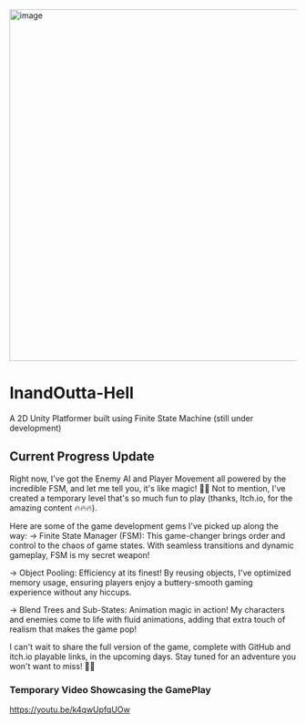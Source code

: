 <img width="617" alt="image" src="https://github.com/manhiem/InandOutta-Hell/assets/59243227/9be0ec7e-d4ff-49b4-a8a3-a406a25af0a3">

# InandOutta-Hell
A 2D Unity Platformer built using Finite State Machine (still under development)

## Current Progress Update
Right now, I've got the Enemy AI and Player Movement all powered by the incredible FSM, and let me tell you, it's like magic! 🧙‍♂️ Not to mention, I've created a temporary 
level that's so much fun to play (thanks, Itch.io, for the amazing content 🔥🔥🔥).

Here are some of the game development gems I've picked up along the way:
-> Finite State Manager (FSM): This game-changer brings order and control to the chaos of game states. With seamless transitions and dynamic gameplay, FSM is my secret weapon!

-> Object Pooling: Efficiency at its finest! By reusing objects, I've optimized memory usage, ensuring players enjoy a buttery-smooth gaming experience without any hiccups.

-> Blend Trees and Sub-States: Animation magic in action! My characters and enemies come to life with fluid animations, adding that extra touch of realism that makes the game pop!

I can't wait to share the full version of the game, complete with GitHub and itch.io playable links, in the upcoming days. Stay tuned for an adventure you won't want to miss! 🚀💫

### Temporary Video Showcasing the GamePlay
https://youtu.be/k4qwUpfqUOw
